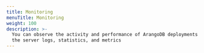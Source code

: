 ```yaml
---
title: Monitoring
menuTitle: Monitoring
weight: 100
description: >-
  You can observe the activity and performance of ArangoDB deployments using
  the server logs, statistics, and metrics
---
```

